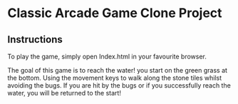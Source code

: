 # Classic Arcade Game Clone Project

## Instructions

To play the game, simply open Index.html in your favourite browser.

The goal of this game is to reach the water! you start on the green grass at the bottom. Using the movement keys to walk along the stone tiles whilst avoiding the bugs.
If you are hit by the bugs or if you successfully reach the water, you will be returned to the start!
